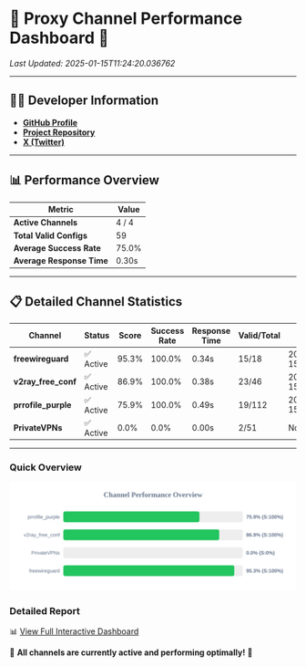 # 🌟 Proxy Channel Performance Dashboard 🌟

_Last Updated: 2025-01-15T11:24:20.036762_

---

## 👩‍💻 Developer Information

- **[GitHub Profile](https://github.com/4n0nymou3)**  
- **[Project Repository](https://github.com/4n0nymou3/multi-proxy-config-fetcher)**  
- **[X (Twitter)](https://x.com/4n0nymou3)**  

---

## 📊 Performance Overview

| Metric                | Value       |
|-----------------------|-------------|
| **Active Channels**   | 4 / 4       |
| **Total Valid Configs** | 59          |
| **Average Success Rate** | 75.0%      |
| **Average Response Time** | 0.30s       |

---

## 📋 Detailed Channel Statistics

| Channel          | Status     | Score  | Success Rate | Response Time | Valid/Total | Last Success               |
|------------------|------------|--------|--------------|---------------|-------------|----------------------------|
| **freewireguard**  | ✅ Active  | 95.3%  | 100.0% | 0.34s         | 15/18       | 2025-01-15T11:24:20.034870 |
| **v2ray_free_conf**  | ✅ Active  | 86.9%  | 100.0% | 0.38s         | 23/46       | 2025-01-15T11:24:08.055401 |
| **prrofile_purple**  | ✅ Active  | 75.9%  | 100.0% | 0.49s         | 19/112       | 2025-01-15T11:24:07.621954 |
| **PrivateVPNs**  | ✅ Active  | 0.0%  | 0.0% | 0.00s         | 2/51       | None |

---

### Quick Overview
<div align="center">
  <a href="https://raw.githubusercontent.com/nullluser/NullRepo/refs/heads/main/assets/channel_stats_chart.svg">
    <img src="https://raw.githubusercontent.com/nullluser/NullRepo/refs/heads/main/assets/channel_stats_chart.svg" alt="Source Performance Statistics" width="800">
  </a>
</div>

### Detailed Report
📊 [View Full Interactive Dashboard](https://htmlpreview.github.io/?https://github.com/nullluser/NullRepo/blob/main/assets/performance_report.html)

🎉 **All channels are currently active and performing optimally!** 🎉
